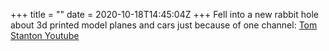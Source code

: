 +++
title = ""
date = 2020-10-18T14:45:04Z
+++
Fell into a new rabbit hole about 3d printed model planes and cars just because of one channel:
[Tom Stanton Youtube](https://m.youtube.com/user/tomstanton282)


<!-- more -->